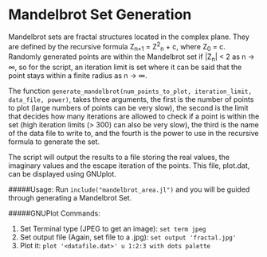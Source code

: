 # Mandelbrot Set Generation

Mandelbrot sets are fractal structures located in the complex plane. They are defined by the recursive formula Z<sub>n+1</sub> = Z<sup>2</sup><sub>n</sub> + c, where Z<sub>0</sub> = c. Randomly generated points are within the Mandelbrot set if |Z<sub>n</sub>| < 2 as n -> ∞, so for the script, an iteration limit is set where it can be said that the point stays within a finite radius as n -> ∞.

The function ```generate_mandelbrot(num_points_to_plot, iteration_limit, data_file, power)```, takes three arguments, the first is the number of points to plot (large numbers of points can be very slow), the second is the limit that decides how many iterations are allowed to check if a point is within the set (high iteration limits (> 300) can also be very slow), the third is the name of the data file to write to, and the fourth is the power to use in the recursive formula to generate the set.

The script will output the results to a file storing the real values, the imaginary values and the escape iteration of the points. This file, plot.dat, can be displayed using GNUplot.

#####Usage:
Run `include("mandelbrot_area.jl")` and you will be guided through generating a Mandelbrot Set.

#####GNUPlot Commands:

1. Set Terminal type (JPEG to get an image): ```set term jpeg```
2. Set output file (Again, set file to a .jpg): ```set output 'fractal.jpg'```
3. Plot it: ```plot '<datafile.dat>' u 1:2:3 with dots palette```
